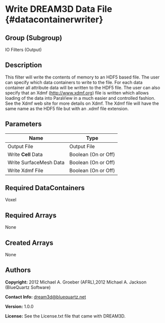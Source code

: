 Write DREAM3D Data File {#datacontainerwriter}
======

## Group (Subgroup) ##
IO Filters (Output)

## Description ##

This filter will write the contents of memory to an HDF5 based file. The user can specify which data containers to write
to the file. For each data container all attribute data will be written to the HDF5 file. The user can also specify that
an Xdmf (http://www.xdmf.org) file is written which allows loading of the data into ParaView in a much easier and
controlled fashion. See the Xdmf web site for more details on Xdmf. The Xdmf file will have the same name as the HDF5
file but with an .xdmf file extension.


## Parameters ##

| Name | Type |
|------|------|
| Output File | Output File |
| Write **Cell** Data | Boolean (On or Off) |
| Write SurfaceMesh Data | Boolean (On or Off) |
| Write Xdmf File | Boolean (On or Off) |

## Required DataContainers ##
Voxel

## Required Arrays ##
None


## Created Arrays ##
None

## Authors ##

**Copyright:** 2012 Michael A. Groeber (AFRL),2012 Michael A. Jackson (BlueQuartz Software)

**Contact Info:** dream3d@bluequartz.net

**Version:** 1.0.0

**License:**  See the License.txt file that came with DREAM3D.




